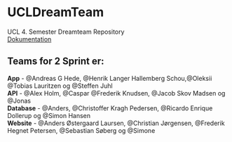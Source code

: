 # UCLDreamTeam
UCL 4. Semester Dreamteam Repository  
[Dokumentation](https://docs.google.com/document/d/1LsvcOnyi4bbdBS5vJB79S8oc9nSKq3CvjDTdlnTwY4k/edit?usp=sharing)

## Teams for 2 Sprint er:

__App__ - @Andreas G Hede, @Henrik Langer Hallemberg Schou,@Oleksii @Tobias Lauritzen og @Steffen Juhl  
__API__ - @Alex Holm, @Caspar @Frederik Knudsen, @Jacob Skov Madsen og @Jonas  
__Database__ - @Anders, @Christoffer Kragh Pedersen, @Ricardo Enrique Dollerup og @Simon Hansen  
__Website__ - @Anders Østergaard Laursen, @Christian Jørgensen, @Frederik Hegnet Petersen, @Sebastian Søberg og @Simone  
